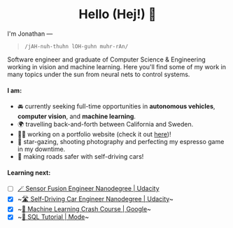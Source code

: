<h1 align="center"> Hello (Hej!) 👋</h1>


I'm Jonathan — 

>`/jAH-nuh-thuhn lOH-guhn muhr-rAn/`


Software engineer and graduate of Computer Science & Engineering working in vision and machine learning. Here you'll find some of my work in many topics under the sun from neural nets to control systems.



#### I am:
* 🚘 currently seeking full-time opportunities in **autonomous vehicles**, **computer vision**, and **machine learning**.
* 🌍 travelling back-and-forth between California and Sweden.
* 👨‍💻 working on a portfolio website (check it out [here](https://jonathanlmoran.com))!
* 💫 star-gazing, shooting photography and perfecting my espresso game in my downtime.
* 🦾 making roads safer with self-driving cars!

#### Learning next:
- [ ] [🪄 Sensor Fusion Engineer Nanodegree | Udacity](https://www.udacity.com/course/sensor-fusion-engineer-nanodegree--nd313)
- [x] ~[🛣 Self-Driving Car Engineer Nanodegree | Udacity](https://www.udacity.com/course/self-driving-car-engineer-nanodegree--nd0013)~
- [x] ~[🤖 Machine Learning Crash Course | Google](https://developers.google.com/machine-learning/crash-course)~
- [x] ~[🔎 SQL Tutorial | Mode](https://mode.com/sql-tutorial/)~
